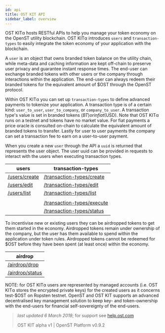 ```yaml
---
id: api
title: OST KIT API
sidebar_label: overview
---
```


OST KIT&#945; hosts RESTful APIs to help you manage your token economy on the OpenST utility blockchain.  OST KIT&#945; introduces `users` and `transaction-types` to easily integrate the token economy of your application with the blockchain.

A `user` is an object that owns branded token balance on the utility chain, while meta-data and caching information are kept off-chain to preserve user privacy and guarantee instant response times.  The end-user can exchange branded tokens with other users or the company through interactions within the application.  The end-user can always redeem their branded tokens for the equivalent amount of $OST through the OpenST protocol.

Within OST KIT&#945; you can set up `transaction-types` to define advanced payments to tokenize your application. A transaction type is of a certain kind: `user_to_user`, `user_to_company`, or `company_to_user`. A transaction type's value is set in branded tokens ($BT) or in fiat ($USD). Note that OST KIT&#945; runs on a testnet and tokens have no market value.  For fiat payments a price oracle is consulted on-chain to calculate the equivalent amount of branded tokens to transfer.  Lastly for user to user payments the company can set a transaction fee to earn on a user-to-user payment.

When you create a new `user` through the API a `uuid` is returned that represents the user object.  The user uuid can be provided in requests to interact with the users when executing transaction types.

| users          | transaction-types         |
|----------------|---------------------------|
| [/users/create](api_users_create.html)  | [/transaction-types/create](api_transaction-types_create.html)   |
| [/users/edit](api_users_edit.html)      | [/transaction-types/edit](api_transaction-types_edit.html)       |
| [/users/list](api_users_list.html)      | [/transaction-types/list](api_transaction-types_list.html)       |
|                                         |                                                                  |
|                                         | [/transaction-types/execute](api_transaction-types_execute.html) |
|                                         | [/transaction-types/status](api_transaction-types_status.html)   |                          

To incentivise new or existing users they can be airdropped tokens to get them started in the economy.  Airdropped tokens remain under ownership of the company, but the user has them available to spend within the application under token rules.  Airdropped tokens cannot be redeemed for $OST before they have been spent (at least once) within the economy.

| airdrop        |
|----------------|
| [/airdrop/drop](api_airdrop_drop.html)     |
| [/airdrop/status](api_airdrop_status.html) |

NOTE: for OST KIT&#945; users are represented by managed accounts (i.e. OST KIT&#945; stores the encrypted private keys) for the created users as it concerns test-$OST on Ropsten testnet.  OpenST and OST KIT supports an advanced decentralised key management solution to keep key- and token-ownership with the end-users for financial self-sovereignty of the end-users.

>_last updated 6 March 2018_; for support see [help.ost.com](help.ost.com)
>
> OST KIT alpha v1 | OpenST Platform v0.9.2
